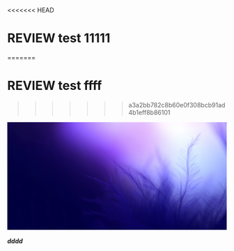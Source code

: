 <<<<<<< HEAD
# REVIEW test 11111
=======
# REVIEW test  ffff
>>>>>>> a3a2bb782c8b60e0f308bcb91ad4b1eff8b86101


![img](assets/test.jpg)


***dddd***